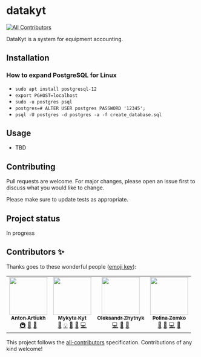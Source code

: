 # datakyt
<!-- ALL-CONTRIBUTORS-BADGE:START - Do not remove or modify this section -->
[![All Contributors](https://img.shields.io/badge/all_contributors-4-orange.svg?style=flat-square)](#contributors-)
<!-- ALL-CONTRIBUTORS-BADGE:END -->

DataKyt is a system for equipment accounting.

## Installation

### How to expand PostgreSQL for Linux

- `sudo apt install postgresql-12`
- `export PGHOST=localhost`
- `sudo -u postgres psql`
- `postgres=# ALTER USER postgres PASSWORD '12345';`
- `psql -U postgres -d postgres -a -f create_database.sql`

## Usage

- TBD

## Contributing

Pull requests are welcome. For major changes, please open an issue first to discuss what you would like to change.

Please make sure to update tests as appropriate.


## Project status

In progress

## Contributors ✨

Thanks goes to these wonderful people ([emoji key](https://allcontributors.org/docs/en/emoji-key)):

<!-- ALL-CONTRIBUTORS-LIST:START - Do not remove or modify this section -->
<!-- prettier-ignore-start -->
<!-- markdownlint-disable -->
<table>
  <tr>
    <td align="center"><a href="https://github.com/aartiukh"><img src="https://avatars2.githubusercontent.com/u/6399458?v=4" width="100px;" alt=""/><br /><sub><b>Anton Artiukh</b></sub></a><br /><a href="#infra-aartiukh" title="Infrastructure (Hosting, Build-Tools, etc)">🚇</a> <a href="#talk-aartiukh" title="Talks">📢</a> <a href="https://github.com/MykytaKyt/datakyt/pulls?q=is%3Apr+reviewed-by%3Aaartiukh" title="Reviewed Pull Requests">👀</a></td>
    <td align="center"><a href="https://github.com/MykytaKyt"><img src="https://avatars1.githubusercontent.com/u/59031709?v=4" width="100px;" alt=""/><br /><sub><b>Mykyta Kyt</b></sub></a><br /><a href="#talk-MykytaKyt" title="Talks">📢</a> <a href="#example-MykytaKyt" title="Examples">💡</a> <a href="#design-MykytaKyt" title="Design">🎨</a> <a href="https://github.com/MykytaKyt/datakyt/commits?author=MykytaKyt" title="Documentation">📖</a> <a href="https://github.com/MykytaKyt/datakyt/commits?author=MykytaKyt" title="Code">💻</a></td>
    <td align="center"><a href="https://github.com/OleksandrZhytnyk"><img src="https://avatars2.githubusercontent.com/u/71394662?v=4" width="100px;" alt=""/><br /><sub><b>Oleksandr Zhytnyk</b></sub></a><br /><a href="https://github.com/MykytaKyt/datakyt/commits?author=OleksandrZhytnyk" title="Code">💻</a> <a href="https://github.com/MykytaKyt/datakyt/commits?author=OleksandrZhytnyk" title="Documentation">📖</a> <a href="#talk-OleksandrZhytnyk" title="Talks">📢</a></td>
    <td align="center"><a href="https://github.com/paulzcooper"><img src="https://avatars2.githubusercontent.com/u/51140452?v=4" width="100px;" alt=""/><br /><sub><b>Polina Zemko</b></sub></a><br /><a href="#talk-paulzcooper" title="Talks">📢</a> <a href="https://github.com/MykytaKyt/datakyt/pulls?q=is%3Apr+reviewed-by%3Apaulzcooper" title="Reviewed Pull Requests">👀</a> <a href="https://github.com/MykytaKyt/datakyt/commits?author=paulzcooper" title="Code">💻</a> <a href="#ideas-paulzcooper" title="Ideas, Planning, & Feedback">🤔</a></td>
  </tr>
</table>

<!-- markdownlint-enable -->
<!-- prettier-ignore-end -->
<!-- ALL-CONTRIBUTORS-LIST:END -->

This project follows the [all-contributors](https://github.com/all-contributors/all-contributors) specification. Contributions of any kind welcome!

